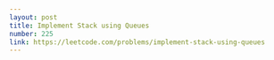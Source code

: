 ```yaml
---
layout: post
title: Implement Stack using Queues
number: 225
link: https://leetcode.com/problems/implement-stack-using-queues
---
```

